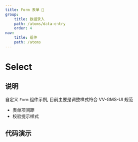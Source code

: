 ```yaml
---
title: Form 表单 🐤
group:
    title: 数据录入
    path: /atoms/data-entry
    order: 4
nav:
    title: 组件
    path: /atoms
---
```


# Select

## 说明

自定义 `Form` 组件示例, 目前主要是调整样式符合 VV-GMS-UI 规范  

- 表单项间距
- 校验提示样式


## 代码演示

<div class='waterfall'>
    <code src="./demos/basic.jsx"></code>
</div>